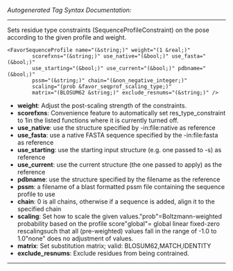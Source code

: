 _Autogenerated Tag Syntax Documentation:_

---
Sets residue type constraints (SequenceProfileConstraint) on the pose according to the given profile and weight.

```
<FavorSequenceProfile name="(&string;)" weight="(1 &real;)"
        scorefxns="(&string;)" use_native="(&bool;)" use_fasta="(&bool;)"
        use_starting="(&bool;)" use_current="(&bool;)" pdbname="(&bool;)"
        pssm="(&string;)" chain="(&non_negative_integer;)"
        scaling="(prob &favor_seqprof_scaling_type;)"
        matrix="(BLOSUM62 &string;)" exclude_resnums="(&string;)" />
```

-   **weight**: Adjust the post-scaling strength of the constraints.
-   **scorefxns**: Convenience feature to automatically set res_type_constraint to 1in the listed functions where it is currently turned off.
-   **use_native**: use the structure specified by -in:file:native as reference
-   **use_fasta**: use a native FASTA sequence specified by the -in:file:fasta as reference
-   **use_starting**: use the starting input structure (e.g. one passed to -s) as reference
-   **use_current**: use the current structure (the one passed to apply) as the reference
-   **pdbname**: use the structure specified by the filename as the reference
-   **pssm**: a filename of a blast formatted pssm file containing the sequence profile to use
-   **chain**: 0 is all chains, otherwise if a sequence is added, align it to the specified chain
-   **scaling**: Set how to scale the given values."prob"=Boltzmann-weighted probability based on the profile score"global"= global linear fixed-zero rescalingsuch that all (pre-weighted) values fall in the range of -1.0 to 1.0"none" does no adjustment of values.
-   **matrix**: Set substitution matrix; valid:  BLOSUM62,MATCH,IDENTITY
-   **exclude_resnums**: Exclude residues from being contrained.

---
